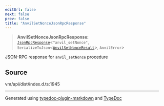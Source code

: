```yaml
---
editUrl: false
next: false
prev: false
title: "AnvilSetNonceJsonRpcResponse"
---
```


> **AnvilSetNonceJsonRpcResponse**: [`JsonRpcResponse`](/generated/type-aliases/jsonrpcresponse/)\<`"anvil_setNonce"`, `SerializeToJson`\<[`AnvilSetNonceResult`](/generated/type-aliases/anvilsetnonceresult/)\>, `AnvilError`\>

JSON-RPC response for `anvil_setNonce` procedure

## Source

vm/api/dist/index.d.ts:1945

***
Generated using [typedoc-plugin-markdown](https://www.npmjs.com/package/typedoc-plugin-markdown) and [TypeDoc](https://typedoc.org/)

